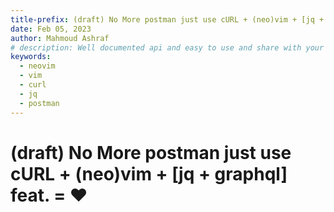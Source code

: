 ```yaml
---
title-prefix: (draft) No More postman just use cURL + (neo)vim + [jq + graphql] feat. = ❤
date: Feb 05, 2023
author: Mahmoud Ashraf
# description: Well documented api and easy to use and share with your team with simple tools cURL + vim + git (optional)
keywords: 
  - neovim
  - vim
  - curl
  - jq
  - postman
---
```


# (draft) No More postman just use cURL + (neo)vim + [jq + graphql] feat. = ❤
